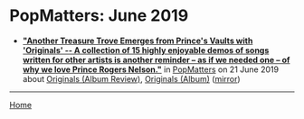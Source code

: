 # PopMatters: June 2019

 - [**"Another Treasure Trove Emerges from Prince's Vaults with 'Originals' -- A collection of 15 highly enjoyable demos of songs written for other artists is another reminder – as if we needed one – of why we love Prince Rogers Nelson."**](https://www.popmatters.com/prince-originals-review-2638918026.html) in [PopMatters](https://www.popmatters.com/) on 21 June 2019 about [Originals (Album Review)](../../topics/album-review/originals/index.md), [Originals (Album)](../../topics/album/originals/index.md) ([mirror](https://web.archive.org/web/*/https://www.popmatters.com/prince-originals-review-2638918026.html))

----

[Home](./)
